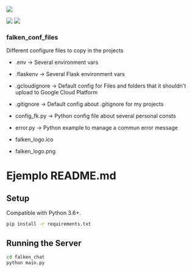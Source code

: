 ![](https://falken-home.herokuapp.com/static/home_project/img/falken_logo.png)

![](https://img.shields.io/github/tag/pandao/editor.md.svg) ![](https://img.shields.io/github/release/pandao/editor.md.svg)


### falken_conf_files
Different configure files to copy in the projects

- .env -> Several environment vars
- .flaskenv -> Several Flask environment vars
- .gcloudignore -> Default config for Files and folders that it shouldn't upload to Google Cloud Platform
- .gitignore -> Default config about .gitignore for my projects
- config_fk.py -> Python config file about several personal consts
- error.py -> Python example to manage a commun error message

- falken_logo.ico
- falken_logo.png

# Ejemplo README.md

## Setup

Compatible with Python 3.6+.

```bash
pip install -r requirements.txt
```

## Running the Server

```bash
cd falken_chat
python main.py
```
